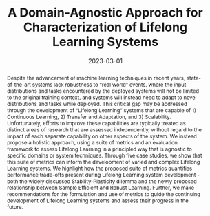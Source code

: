 ---
layout: 'publication'
title: "A Domain-Agnostic Approach for Characterization of Lifelong Learning Systems"
collection: publications
type: 'journal'
permalink: /publication/2023-domain-agnostic-characterization-lifelong
excerpt: 'We propose a unified approach to assess the performance of lifelong learning approaches, agnostic to the specific domain or technique used for learning.'
date: 2023-03-01
paperurl: 'https://arxiv.org/pdf/2301.07799.pdf'
authors: 'Megan M. Baker, Alexander New, Mario Aguilar-Simon, Ziad Al-Halah, Sébastien M. R. Arnold, Ese Ben-Iwhiwhu,,rew P. Brna, Ethan Brooks, Ryan C. Brown, Zachary Daniels, Anurag Daram, Fabien Delattre, Ryan Dellana, Eric Eaton, Haotian Fu, Kristen Grauman, Jesse Hostetler, Shariq Iqbal, Cassandra Kent, Nicholas Ketz, Soheil Kolouri, George Konidaris, Dhireesha Kudithipudi, Erik Learned-Miller, Seungwon Lee, Michael L. Littman, Sandeep Madireddy, Jorge A. MEndez, Eric Q. Nguyen, Christine D. Piatko, Praveen K. Pilly, Aswin Raghavan, Abrar Rahman, Santhosh Kumar Ramakrishnan, Neale Ratzlaff,,rea Soltoggio, Peter Stone, Indranil Sur, Zhipeng Tang, Saket Tiwari, Kyle Vedder, Felix Wang, Zifan Xu, Angel Yanguas-Gil, Harel Yedidsion, Shangqun Yu, Gautam K. Vallabha'
abstract: 'Despite the advancement of machine learning techniques in recent years, state-of-the-art systems lack robustness to “real world” events, where the input distributions and tasks encountered by the deployed systems will not be limited to the original training context, and systems will instead need to adapt to novel distributions and tasks while deployed. This critical gap may be addressed through the development of “Lifelong Learning” systems that are capable of 1) Continuous Learning, 2) Transfer and Adaptation, and 3) Scalability. Unfortunately, efforts to improve these capabilities are typically treated as distinct areas of research that are assessed independently, without regard to the impact of each separate capability on other aspects of the system. We instead propose a holistic approach, using a suite of metrics and an evaluation framework to assess Lifelong Learning in a principled way that is agnostic to specific domains or system techniques. Through five case studies, we show that this suite of metrics can inform the development of varied and complex Lifelong Learning systems. We highlight how the proposed suite of metrics quantifies performance trade-offs present during Lifelong Learning system development - both the widely discussed Stability-Plasticity dilemma and the newly proposed relationship between Sample Efficient and Robust Learning. Further, we make recommendations for the formulation and use of metrics to guide the continuing development of Lifelong Learning systems and assess their progress in the future.'
bibtex: "@article{https://doi.org/10.48550/arxiv.2301.07799,
<br> author = {Baker, Megan M. and New, Alexander and Aguilar-Simon, Mario and Al-Halah, Ziad and Arnold, Sébastien M. R. and Ben-Iwhiwhu, Ese and Brna, Andrew P. and Brooks, Ethan and Brown, Ryan C. and Daniels, Zachary and Daram, Anurag and Delattre, Fabien and Dellana, Ryan and Eaton, Eric and Fu, Haotian and Grauman, Kristen and Hostetler, Jesse and Iqbal, Shariq and Kent, Cassandra and Ketz, Nicholas and Kolouri, Soheil and Konidaris, George and Kudithipudi, Dhireesha and Learned-Miller, Erik and Lee, Seungwon and Littman, Michael L. and Madireddy, Sandeep and Mendez, Jorge A. and Nguyen, Eric Q. and Piatko, Christine D. and Pilly, Praveen K. and Raghavan, Aswin and Rahman, Abrar and Ramakrishnan, Santhosh Kumar and Ratzlaff, Neale and Soltoggio, Andrea and Stone, Peter and Sur, Indranil and Tang, Zhipeng and Tiwari, Saket and Vedder, Kyle and Wang, Felix and Xu, Zifan and Yanguas-Gil, Angel and Yedidsion, Harel and Yu, Shangqun and Vallabha, Gautam K.},
<br> title = {A Domain-Agnostic Approach for Characterization of Lifelong Learning Systems},  
<br> journal = {Neural Networks},
<br> year = {2023},
<br> volume = {160},
<br> url = {https://arxiv.org/abs/2301.07799}}"
---